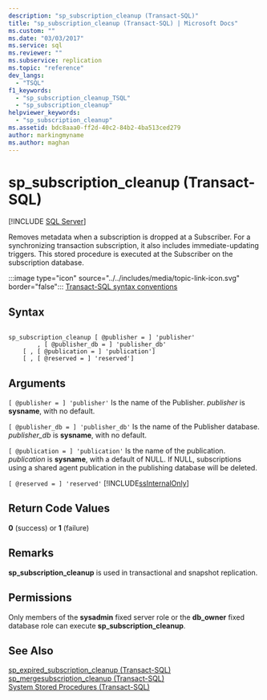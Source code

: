 ```yaml
---
description: "sp_subscription_cleanup (Transact-SQL)"
title: "sp_subscription_cleanup (Transact-SQL) | Microsoft Docs"
ms.custom: ""
ms.date: "03/03/2017"
ms.service: sql
ms.reviewer: ""
ms.subservice: replication
ms.topic: "reference"
dev_langs: 
  - "TSQL"
f1_keywords: 
  - "sp_subscription_cleanup_TSQL"
  - "sp_subscription_cleanup"
helpviewer_keywords: 
  - "sp_subscription_cleanup"
ms.assetid: bdc8aaa0-ff2d-40c2-84b2-4ba513ced279
author: markingmyname
ms.author: maghan
---
```

# sp_subscription_cleanup (Transact-SQL)
[!INCLUDE [SQL Server](../../includes/applies-to-version/sqlserver.md)]

  Removes metadata when a subscription is dropped at a Subscriber. For a synchronizing transaction subscription, it also includes immediate-updating triggers. This stored procedure is executed at the Subscriber on the subscription database.  
  
 :::image type="icon" source="../../includes/media/topic-link-icon.svg" border="false"::: [Transact-SQL syntax conventions](../../t-sql/language-elements/transact-sql-syntax-conventions-transact-sql.md)  
  
## Syntax  
  
```  
  
sp_subscription_cleanup [ @publisher = ] 'publisher'  
        , [ @publisher_db = ] 'publisher_db'  
    [ , [ @publication = ] 'publication']  
    [ , [ @reserved = ] 'reserved']  
```  
  
## Arguments  
`[ @publisher = ] 'publisher'`
 Is the name of the Publisher. *publisher* is **sysname**, with no default.  
  
`[ @publisher_db = ] 'publisher_db'`
 Is the name of the Publisher database. *publisher_db* is **sysname**, with no default.  
  
`[ @publication = ] 'publication'`
 Is the name of the publication. *publication* is **sysname**, with a default of NULL. If NULL, subscriptions using a shared agent publication in the publishing database will be deleted.  
  
`[ @reserved = ] 'reserved'`
 [!INCLUDE[ssInternalOnly](../../includes/ssinternalonly-md.md)]  
  
## Return Code Values  
 **0** (success) or **1** (failure)  
  
## Remarks  
 **sp_subscription_cleanup** is used in transactional and snapshot replication.  
  
## Permissions  
 Only members of the **sysadmin** fixed server role or the **db_owner** fixed database role can execute **sp_subscription_cleanup**.  
  
## See Also  
 [sp_expired_subscription_cleanup &#40;Transact-SQL&#41;](../../relational-databases/system-stored-procedures/sp-expired-subscription-cleanup-transact-sql.md)   
 [sp_mergesubscription_cleanup &#40;Transact-SQL&#41;](../../relational-databases/system-stored-procedures/sp-mergesubscription-cleanup-transact-sql.md)   
 [System Stored Procedures &#40;Transact-SQL&#41;](../../relational-databases/system-stored-procedures/system-stored-procedures-transact-sql.md)  
  
  
